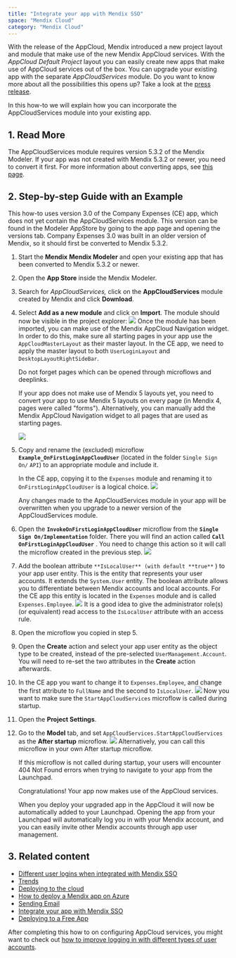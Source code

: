 ```yaml
---
title: "Integrate your app with Mendix SSO"
space: "Mendix Cloud"
category: "Mendix Cloud"
---
```


With the release of the AppCloud, Mendix introduced a new project layout and module that make use of the new Mendix AppCloud services. With the _AppCloud Default Project_ layout you can easily create new apps that make use of AppCloud services out of the box. You can upgrade your existing app with the separate _AppCloudServices_ module.
Do you want to know more about all the possibilities this opens up? Take a look at the [press release](http://www.mendix.com/press/new-mendix-appcloud/).

In this how-to we will explain how you can incorporate the AppCloudServices module into your existing app.

## 1\. Read More

The AppCloudServices module requires version 5.3.2 of the Mendix Modeler. If your app was not created with Mendix 5.3.2 or newer, you need to convert it first. For more information about converting apps, see [this page](/refguide6/moving-from-5-to-6).

## 2\. Step-by-step Guide with an Example

This how-to uses version 3.0 of the Company Expenses (CE) app, which does not yet contain the AppCloudServices module. This version can be found in the Modeler AppStore by going to the app page and opening the versions tab. Company Expenses 3.0 was built in an older version of Mendix, so it should first be converted to Mendix 5.3.2.

1.  Start the **Mendix** **Mendix Modeler** and open your existing app that has been converted to Mendix 5.3.2 or newer.
2.  Open the **App Store** inside the Mendix Modeler.
3.  Search for _AppCloudServices,_ click on the **AppCloudServices** module created by Mendix and click **Download**.
4.  Select **Add as a new module** and click on **Import**. The module should now be visible in the project explorer:
    ![](attachments/18448695/18581209.png)
    Once the module has been imported, you can make use of the Mendix AppCloud Navigation widget. In order to do this, make sure all starting pages in your app use the `AppCloudMasterLayout` as their master layout. In the CE app, we need to apply the master layout to both `UserLoginLayout` and `DesktopLayoutRightSideBar`.

    Do not forget pages which can be opened through microflows and deeplinks.

    If your app does not make use of Mendix 5 layouts yet, you need to convert your app to use Mendix 5 layouts on every page (in Mendix 4, pages were called "forms"). Alternatively, you can manually add the Mendix AppCloud Navigation widget to all pages that are used as starting pages.

    ![](attachments/18448695/18581216.png)

5.  Copy and rename the (excluded) microflow **`Example_OnFirstLoginAppCloudUser`** (located in the folder `Single Sign On/` `API`) to an appropriate module and include it.

    In the CE app, copying it to the `Expenses` module and renaming it to `OnFirstLoginAppCloudUser` is a logical choice.
    ![](attachments/18448695/18581211.png)

    Any changes made to the AppCloudServices module in your app will be overwritten when you upgrade to a newer version of the AppCloudServices module.

6.  Open the **`InvokeOnFirstLoginAppCloudUser`** microflow from the **`Single Sign On/Implementation`** folder. There you will find an action called **`Call OnFirstLoginAppCloudUser`** . You need to change this action so it will call the microflow created in the previous step.
    ![](attachments/18448695/18581215.jpg)

7.  Add the boolean attribute `**IsLocalUser** (with default **true**` ) to your app user entity. This is the entity that represents your user accounts. It extends the `System.User` entity. The boolean attribute allows you to differentiate between Mendix accounts and local accounts. For the CE app this entity is located in the `Expenses` module and is called `Expenses.Employee`.
    ![](attachments/18448695/18581214.jpg)
    It is a good idea to give the administrator role(s) (or equivalent) read access to the `IsLocalUser` attribute with an access rule.

8.  Open the microflow you copied in step 5.

9.  Open the **Create** action and select your app user entity as the object type to be created, instead of the pre-selected `UserManagement.Account`. You will need to re-set the two attributes in the **Create** action afterwards.

10.  In the CE app you want to change it to `Expenses.Employee`, and change the first attribute to `FullName` and the second to `IsLocalUser`.
    ![](attachments/18448695/18581213.jpg)
    Now you want to make sure the `StartAppCloudServices` microflow is called during startup.

11. Open the **Project Settings**.
12. Go to the **Model** tab, and set `AppCloudServices.StartAppCloudServices` as the **After startup** microflow.
    ![](attachments/18448695/18581212.jpg)
    Alternatively, you can call this microflow in your own After startup microflow.

    If this microflow is not called during startup, your users will encounter 404 Not Found errors when trying to navigate to your app from the Launchpad.

    Congratulations! Your app now makes use of the AppCloud services.

    When you deploy your upgraded app in the AppCloud it will now be automatically added to your Launchpad. Opening the app from your Launchpad will automatically log you in with your Mendix account, and you can easily invite other Mendix accounts through app user management.

## 3\. Related content

*   [Different user logins when integrated with Mendix SSO](different-user-logins-when-integrated-with-mendix-sso)
*   [Trends](trends)
*   [Deploying to the cloud](deploying-to-the-cloud)
*   [How to deploy a Mendix app on Azure](how-to-deploy-a-mendix-app-on-azure)
*   [Sending Email](sending-email)
*   [Integrate your app with Mendix SSO](integrate-your-app-with-mendix-sso)
*   [Deploying to a Free App](deploying-to-a-free-app)



After completing this how to on configuring AppCloud services, you might want to check out [how to improve logging in with different types of user accounts](different-user-logins-when-integrated-with-mendix-sso).
